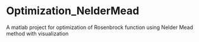 # Optimization_NelderMead
A matlab project for optimization of Rosenbrock function using Nelder Mead method with visualization
